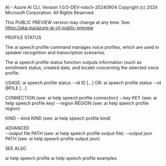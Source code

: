 AI - Azure AI CLI, Version 1.0.0-DEV-robch-20240904
Copyright (c) 2024 Microsoft Corporation. All Rights Reserved.

This PUBLIC PREVIEW version may change at any time.
See: https://aka.ms/azure-ai-cli-public-preview

PROFILE STATUS

  The ai speech profile command manages voice profiles, which are used in speaker recognition and transcription scenarios.

  The ai speech profile status function outputs information (such as enrollment status, created date, and locale) concerning the selected voice profile.

USAGE: ai speech profile status --id ID [...]
   OR: ai speech profile status --id @FILE [...]

CONNECTION                      (see: ai help speech profile connection)
  --key KEY                     (see: ai help speech profile key)
  --region REGION               (see: ai help speech profile region)

KIND
  --kind KIND                   (see: ai help speech profile kind)

ADVANCED                        
  --output file PATH            (see: ai help speech profile output file)
  --output json PATH            (see: ai help speech profile output json)

SEE ALSO

  ai help speech profile 
  ai help speech profile examples

